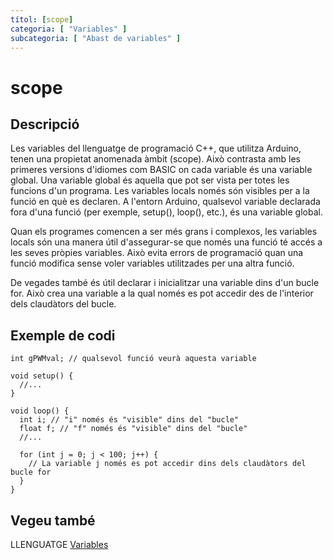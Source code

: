 ```yaml
---
títol: [scope]
categoria: [ "Variables" ]
subcategoria: [ "Abast de variables" ]
---
```


# scope

## Descripció

Les variables del llenguatge de programació C++, que utilitza Arduino, tenen una propietat anomenada àmbit (scope). Això contrasta amb les primeres versions d'idiomes com BASIC on cada variable és una variable global.
Una variable global és aquella que pot ser vista per totes les funcions d'un programa. Les variables locals només són visibles per a la funció en què es declaren. A l'entorn Arduino, qualsevol variable declarada fora d'una funció (per exemple, setup(), loop(), etc.), és una variable global.

Quan els programes comencen a ser més grans i complexos, les variables locals són una manera útil d'assegurar-se que només una funció té accés a les seves pròpies variables. Això evita errors de programació quan una funció modifica sense voler variables utilitzades per una altra funció.

De vegades també és útil declarar i inicialitzar una variable dins d'un bucle for. Això crea una variable a la qual només es pot accedir des de l'interior dels claudàtors del bucle.

## Exemple de codi

```
int gPWMval; // qualsevol funció veurà aquesta variable

void setup() {
  //...
}

void loop() {
  int i; // "i" només és "visible" dins del "bucle"
  float f; // "f" només és "visible" dins del "bucle"
  //...

  for (int j = 0; j < 100; j++) {
    // La variable j només es pot accedir dins dels claudàtors del bucle for
  }
}
```

## Vegeu també

LLENGUATGE [Variables](../../Variables.md)  

